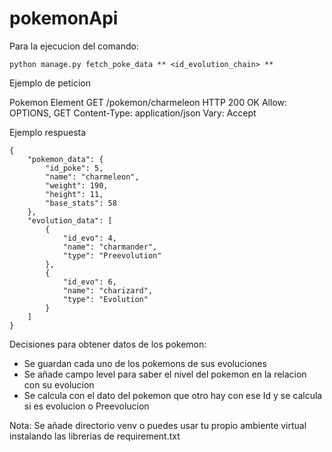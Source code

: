 # pokemonApi
Para la ejecucion del comando:

```
python manage.py fetch_poke_data ** <id_evolution_chain> **
```

Ejemplo de peticion

Pokemon Element
GET /pokemon/charmeleon
HTTP 200 OK
Allow: OPTIONS, GET
Content-Type: application/json
Vary: Accept


Ejemplo respuesta 
```
{
    "pokemon_data": {
        "id_poke": 5,
        "name": "charmeleon",
        "weight": 190,
        "height": 11,
        "base_stats": 58
    },
    "evolution_data": [
        {
            "id_evo": 4,
            "name": "charmander",
            "type": "Preevolution"
        },
        {
            "id_evo": 6,
            "name": "charizard",
            "type": "Evolution"
        }
    ]
}
```
Decisiones para obtener datos de los pokemon:

*   Se guardan cada uno de los pokemons de sus evoluciones
*   Se añade campo level para saber el nivel del pokemon en la relacion con su evolucion
*   Se calcula con el dato del pokemon que otro hay con ese Id y se calcula si es evolucion o Preevolucion

Nota: Se añade directorio venv o puedes usar tu propio ambiente virtual instalando las librerias de requirement.txt
